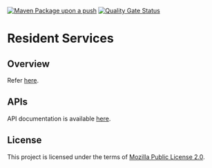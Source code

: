 
[![Maven Package upon a push](https://github.com/mosip/resident-services/actions/workflows/push_trigger.yml/badge.svg?branch=master)](https://github.com/mosip/resident-services/actions/workflows/push_trigger.yml)
[![Quality Gate Status](https://sonarcloud.io/api/project_badges/measure?project=mosip_resident-services&id=mosip_resident-services&branch=master&metric=alert_status)](https://sonarcloud.io/dashboard?id=mosip_resident-services&branch=master)

# Resident Services

## Overview
Refer [here](https://docs.mosip.io/1.2.0/modules/resident-services).

## APIs
API documentation is available [here](https://docs.mosip.io/1.2.0/api).

## License
This project is licensed under the terms of [Mozilla Public License 2.0](LICENSE).
